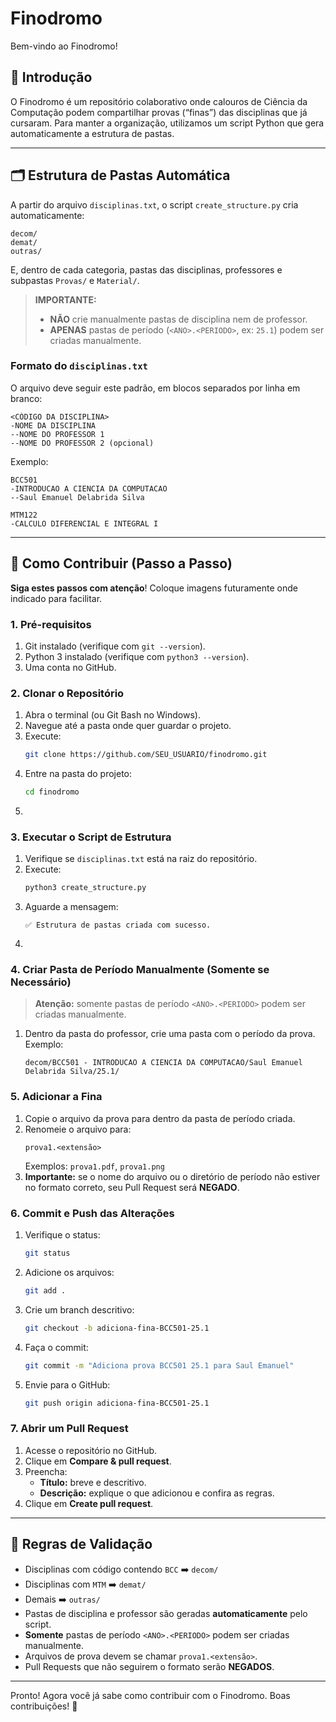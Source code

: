 # Finodromo

Bem-vindo ao Finodromo!

## 📖 Introdução

O Finodromo é um repositório colaborativo onde calouros de Ciência da Computação podem compartilhar provas (“finas”) das disciplinas que já cursaram. Para manter a organização, utilizamos um script Python que gera automaticamente a estrutura de pastas.

---

## 🗂️ Estrutura de Pastas Automática

A partir do arquivo `disciplinas.txt`, o script `create_structure.py` cria automaticamente:

```
decom/
demat/
outras/
```

E, dentro de cada categoria, pastas das disciplinas, professores e subpastas `Provas/` e `Material/`.

> **IMPORTANTE:**  
> - **NÃO** crie manualmente pastas de disciplina nem de professor.  
> - **APENAS** pastas de período (`<ANO>.<PERIODO>`, ex: `25.1`) podem ser criadas manualmente.

### Formato do `disciplinas.txt`

O arquivo deve seguir este padrão, em blocos separados por linha em branco:

```
<CÓDIGO DA DISCIPLINA>
-NOME DA DISCIPLINA
--NOME DO PROFESSOR 1
--NOME DO PROFESSOR 2 (opcional)
```

Exemplo:

```
BCC501
-INTRODUCAO A CIENCIA DA COMPUTACAO
--Saul Emanuel Delabrida Silva

MTM122
-CALCULO DIFERENCIAL E INTEGRAL I
```

---

## 🚀 Como Contribuir (Passo a Passo)

**Siga estes passos com atenção**! Coloque imagens futuramente onde indicado para facilitar.

### 1. Pré-requisitos

1. Git instalado (verifique com `git --version`).  
2. Python 3 instalado (verifique com `python3 --version`).  
3. Uma conta no GitHub.

### 2. Clonar o Repositório

1. Abra o terminal (ou Git Bash no Windows).  
2. Navegue até a pasta onde quer guardar o projeto.  
3. Execute:
   ```bash
   git clone https://github.com/SEU_USUARIO/finodromo.git
   ```
4. Entre na pasta do projeto:
   ```bash
   cd finodromo
   ```
5. <!-- FUTURAMENTE: ![Passo 2 – Clonar repositório](docs/images/clone.png) -->

### 3. Executar o Script de Estrutura

1. Verifique se `disciplinas.txt` está na raiz do repositório.  
2. Execute:
   ```bash
   python3 create_structure.py
   ```
3. Aguarde a mensagem:
   ```
   ✅ Estrutura de pastas criada com sucesso.
   ```
4. <!-- FUTURAMENTE: ![Passo 3 – Executar script](docs/images/run_script.png) -->

### 4. Criar Pasta de Período Manualmente (Somente se Necessário)

> **Atenção:** somente pastas de período `<ANO>.<PERIODO>` podem ser criadas manualmente.

1. Dentro da pasta do professor, crie uma pasta com o período da prova.  
   Exemplo:
   ```
   decom/BCC501 - INTRODUCAO A CIENCIA DA COMPUTACAO/Saul Emanuel Delabrida Silva/25.1/
   ```

### 5. Adicionar a Fina

1. Copie o arquivo da prova para dentro da pasta de período criada.  
2. Renomeie o arquivo para:
   ```
   prova1.<extensão>
   ```
   Exemplos: `prova1.pdf`, `prova1.png`  
3. **Importante:** se o nome do arquivo ou o diretório de período não estiver no formato correto, seu Pull Request será **NEGADO**.

### 6. Commit e Push das Alterações

1. Verifique o status:
   ```bash
   git status
   ```
2. Adicione os arquivos:
   ```bash
   git add .
   ```
3. Crie um branch descritivo:
   ```bash
   git checkout -b adiciona-fina-BCC501-25.1
   ```
4. Faça o commit:
   ```bash
   git commit -m "Adiciona prova BCC501 25.1 para Saul Emanuel"
   ```
5. Envie para o GitHub:
   ```bash
   git push origin adiciona-fina-BCC501-25.1
   ```

### 7. Abrir um Pull Request

1. Acesse o repositório no GitHub.  
2. Clique em **Compare & pull request**.  
3. Preencha:
   - **Título:** breve e descritivo.  
   - **Descrição:** explique o que adicionou e confira as regras.  
4. Clique em **Create pull request**.

---

## 📌 Regras de Validação

- Disciplinas com código contendo `BCC` ➡️ `decom/`  
- Disciplinas com `MTM` ➡️ `demat/`  
- Demais ➡️ `outras/`  
- Pastas de disciplina e professor são geradas **automaticamente** pelo script.  
- **Somente** pastas de período `<ANO>.<PERIODO>` podem ser criadas manualmente.  
- Arquivos de prova devem se chamar `prova1.<extensão>`.  
- Pull Requests que não seguirem o formato serão **NEGADOS**.

---

Pronto! Agora você já sabe como contribuir com o Finodromo. Boas contribuições! 🎉
